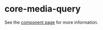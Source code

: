 core-media-query
================

See the [component page](https://www.polymer-project.org/0.5/docs/elements/core-media-query.html) for more information.
